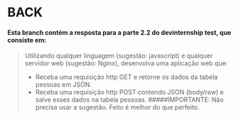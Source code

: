 # BACK

#### Esta branch contém a resposta para a parte 2.2 do devinternship test, que consiste em:

> Utilizando qualquer linguagem (sugestão: javascript) e qualquer servidor web (sugestão: Nginx), desenvolva uma aplicação web que:
> - Receba uma requisição http GET​ e retorne os dados da tabela pessoas em JSON.
> - Receba uma requisição http POST​ contendo JSON (body/raw) e salve esses dados na tabela pessoas.
> #####IMPORTANTE: Não​ precisa​ usar a sugestão. Feito é melhor do que perfeito.